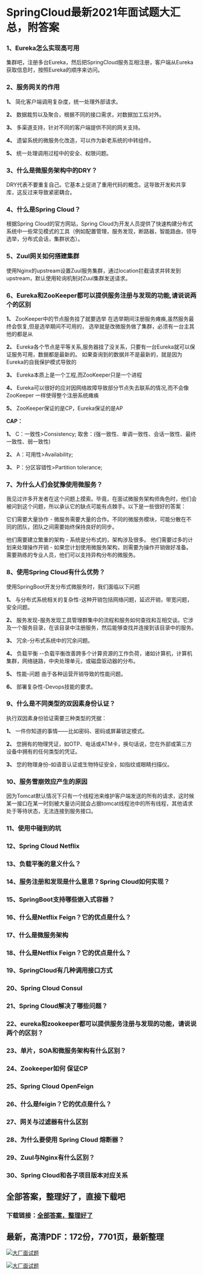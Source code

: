 # SpringCloud最新2021年面试题大汇总，附答案







### 1、Eureka怎么实现高可用

集群吧，注册多台Eureka，然后把SpringCloud服务互相注册，客户端从Eureka获取信息时，按照Eureka的顺序来访问。


### 2、服务网关的作用

**1、** 简化客户端调用复杂度，统一处理外部请求。

**2、** 数据裁剪以及聚合，根据不同的接口需求，对数据加工后对外。

**3、** 多渠道支持，针对不同的客户端提供不同的网关支持。

**4、** 遗留系统的微服务化改造，可以作为新老系统的中转组件。

**5、** 统一处理调用过程中的安全、权限问题。


### 3、什么是微服务架构中的DRY？

DRY代表不要重复自己。它基本上促进了重用代码的概念。这导致开发和共享库，这反过来导致紧密耦合。


### 4、什么是Spring Cloud？

根据Spring Cloud的官方网站，Spring Cloud为开发人员提供了快速构建分布式系统中一些常见模式的工具（例如配置管理，服务发现，断路器，智能路由，领导选举，分布式会话，集群状态）。


### 5、Zuul网关如何搭建集群

使用Nginx的upstream设置Zuul服务集群，通过location拦截请求并转发到upstream，默认使用轮询机制对Zuul集群发送请求。


### 6、Eureka和ZooKeeper都可以提供服务注册与发现的功能,请说说两个的区别

**1、** ZooKeeper中的节点服务挂了就要选举 在选举期间注册服务瘫痪,虽然服务最终会恢复,但是选举期间不可用的， 选举就是改微服务做了集群，必须有一台主其他的都是从

**2、** Eureka各个节点是平等关系,服务器挂了没关系，只要有一台Eureka就可以保证服务可用，数据都是最新的。 如果查询到的数据并不是最新的，就是因为Eureka的自我保护模式导致的

**3、** Eureka本质上是一个工程,而ZooKeeper只是一个进程

**4、** Eureka可以很好的应对因网络故障导致部分节点失去联系的情况,而不会像ZooKeeper 一样使得整个注册系统瘫痪

**5、** ZooKeeper保证的是CP，Eureka保证的是AP

**CAP：**

**1、** C：一致性>Consistency; 取舍：(强一致性、单调一致性、会话一致性、最终一致性、弱一致性)

**2、** A：可用性>Availability;

**3、** P：分区容错性>Partition tolerance;


### 7、为什么人们会犹豫使用微服务？

我见过许多开发者在这个问题上摸索。毕竟，在面试微服务架构师角色时，他们会被问到这个问题，所以承认它的缺点可能有点棘手。以下是一些很好的答案：

它们需要大量协作 - 微服务需要大量的合作。不同的微服务模块，可能分散在不同的团队，团队之间需要始终保持良好的同步。

他们需要建立繁重的架构 - 系统是分布式的，架构涉及很多。 他们需要过多的计划来处理操作开销 - 如果您计划使用微服务架构，则需要为操作开销做好准备。 需要熟练的专业人员，他们可以支持异构分布的微服务。


### 8、使用Spring Cloud有什么优势？

使用SpringBoot开发分布式微服务时，我们面临以下问题

**1、** 与分布式系统相关的复杂性-这种开销包括网络问题，延迟开销，带宽问题，安全问题。

**2、** 服务发现-服务发现工具管理群集中的流程和服务如何查找和互相交谈。它涉及一个服务目录，在该目录中注册服务，然后能够查找并连接到该目录中的服务。

**3、** 冗余-分布式系统中的冗余问题。

**4、** 负载平衡 --负载平衡改善跨多个计算资源的工作负荷，诸如计算机，计算机集群，网络链路，中央处理单元，或磁盘驱动器的分布。

**5、** 性能-问题 由于各种运营开销导致的性能问题。

**6、** 部署复杂性-Devops技能的要求。


### 9、什么是不同类型的双因素身份认证？

执行双因素身份验证需要三种类型的凭据：

**1、** 一件你知道的事情——比如密码、密码或屏幕锁定模式。

**2、** 您拥有的物理凭证，如OTP、电话或ATM卡，换句话说，您在外部或第三方设备中拥有的任何类型的凭证。

**3、** 您的物理身份–如语音认证或生物特征安全，如指纹或眼睛扫描仪。


### 10、服务雪崩效应产生的原因

因为Tomcat默认情况下只有一个线程池来维护客户端发送的所有的请求，这时候某一接口在某一时刻被大量访问就会占据tomcat线程池中的所有线程，其他请求处于等待状态，无法连接到服务接口。


### 11、使⽤中碰到的坑
### 12、Spring Cloud Netflix
### 13、负载平衡的意义什么？
### 14、服务注册和发现是什么意思？Spring Cloud如何实现？
### 15、SpringBoot支持哪些嵌入式容器？
### 16、什么是Netflix Feign？它的优点是什么？
### 17、什么是微服务架构
### 18、什么是Netflix Feign？它的优点是什么？
### 19、SpringCloud有几种调用接口方式
### 20、Spring Cloud Consul
### 21、Spring Cloud解决了哪些问题？
### 22、eureka和zookeeper都可以提供服务注册与发现的功能，请说说两个的区别？
### 23、单片，SOA和微服务架构有什么区别？
### 24、Zookeeper如何 保证CP
### 25、Spring Cloud OpenFeign
### 26、什么是feigin？它的优点是什么？
### 27、网关与过滤器有什么区别
### 28、为什么要使用 Spring Cloud 熔断器？
### 29、Zuul与Nginx有什么区别？
### 30、Spring Cloud和各子项目版本对应关系




## 全部答案，整理好了，直接下载吧

### 下载链接：[全部答案，整理好了](https://www.souyunku.com/wp-content/uploads/weixin/githup-weixin-2.png)




## 最新，高清PDF：172份，7701页，最新整理

[![大厂面试题](https://www.souyunku.com/wp-content/uploads/weixin/mst.png "架构师专栏")](https://www.souyunku.com/wp-content/uploads/weixin/githup-weixin.png "架构师专栏")

[![大厂面试题](https://www.souyunku.com/wp-content/uploads/weixin/githup-weixin.png "架构师专栏")](https://www.souyunku.com/wp-content/uploads/weixin/githup-weixin.png "架构师专栏")

